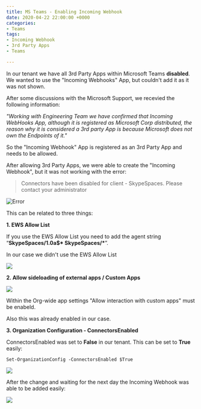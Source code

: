 ```yaml
---
title: MS Teams - Enabling Incoming Webhook
date: 2020-04-22 22:00:00 +0000
categories:
- Teams
tags:
- Incoming Webhook
- 3rd Party Apps
- Teams

---
```

In our tenant we have all 3rd Party Apps within Microsoft Teams **disabled**. We wanted to use the "Incoming Webhooks" App, but couldn't add it as it was not shown.

After some discussions with the Microsoft Support, we recevied the following information:

_"Working with Engineering Team we have confirmed that Incoming WebHooks App, although it is registered as Microsoft Corp distributed, the reason why it is considered a 3rd party App is because Microsoft does not own the Endpoints of it."_

So the "Incoming Webhook" App is registered as an 3rd Party App and needs to be allowed.

After allowing 3rd Party Apps, we were able to create the "Incoming Webhook", but it was not working with the error:

> Connectors have been disabled for client - SkypeSpaces. Please contact your administrator

![Error](/assets/img/error.png)

This can be related to three things:

**1. EWS Allow List**

If you use the EWS Allow List you need to add the agent string “__SkypeSpaces/1.0a$* SkypeSpaces/*__”.

In our case we didn't use the EWS Allow List

![](/assets/img/Get-OrgConfig1.png)

**2. Allow sideloading of external apps / Custom Apps**

![](/assets/img/customapps-1.png)

Within the Org-wide app settings "Allow interaction with custom apps" must be enabeld.

Also this was already enabled in our case.

**3. Organization Configuration - ConnectorsEnabled**

ConnectorsEnabled was set to **False** in our tenant. This can be set to **True** easily:

    Set-OrganizationConfig -ConnectorsEnabled $True

![](/assets/img/Get-OrgConfig.png)

After the change and waiting for the next day the Incoming Webhook was able to be added easily:

![](/assets/img/Webhook.png)
